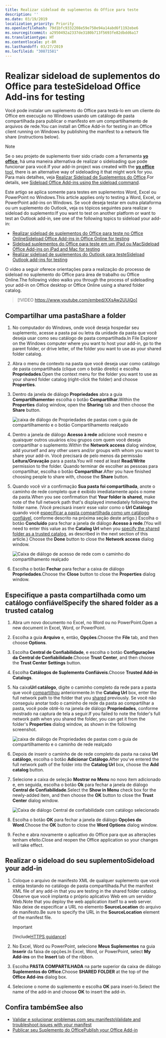 ```yaml
---
title: Realizar sideload de suplementos do Office para teste
description: ''
ms.date: 03/19/2019
localization_priority: Priority
ms.openlocfilehash: 79d1bfc9332208e59e750e94a14abd6f1192ebe6
ms.sourcegitcommit: a2950492a2337de3180b713f5693fe82dbdd6a17
ms.translationtype: HT
ms.contentlocale: pt-BR
ms.lasthandoff: 03/27/2019
ms.locfileid: "30871581"
---
```

# <a name="sideload-office-add-ins-for-testing"></a><span data-ttu-id="90bce-102">Realizar sideload de suplementos do Office para teste</span><span class="sxs-lookup"><span data-stu-id="90bce-102">Sideload Office Add-ins for testing</span></span>

<span data-ttu-id="90bce-103">Você pode instalar um suplemento do Office para testá-lo em um cliente do Office em execução no Windows usando um catálogo de pasta compartilhada para publicar o manifesto em um compartilhamento de arquivos de rede.</span><span class="sxs-lookup"><span data-stu-id="90bce-103">You can install an Office Add-in for testing in an Office client running on Windows by publishing the manifest to a network file share (instructions below).</span></span>

> [!NOTE]
> <span data-ttu-id="90bce-104">Se o seu projeto de suplemento tiver sido criado com a ferramenta [ **yo office**](https://github.com/OfficeDev/generator-office), há uma maneira alternativa de realizar o sideloading que pode funcionar para você.</span><span class="sxs-lookup"><span data-stu-id="90bce-104">If your add-in project was created with the [**yo office** tool](https://github.com/OfficeDev/generator-office), there is an alternative way of sideloading it that might work for you.</span></span> <span data-ttu-id="90bce-105">Para mais detalhes, veja [Realizar Sideload de Suplementos do Office](sideload-office-addin-using-sideload-command.md).</span><span class="sxs-lookup"><span data-stu-id="90bce-105">For details, see [Sideload Office Add-ins using the sideload command](sideload-office-addin-using-sideload-command.md).</span></span>

<span data-ttu-id="90bce-106">Este artigo se aplica somente para testes em suplementos Word, Excel ou PowerPoint no Windows.</span><span class="sxs-lookup"><span data-stu-id="90bce-106">This article applies only to testing a Word, Excel, or PowerPoint add-ins on Windows.</span></span> <span data-ttu-id="90bce-107">Se você deseja testar em outra plataforma ou um suplemento do Outlook, veja os tópicos seguintes para realizar o sideload do suplemento:</span><span class="sxs-lookup"><span data-stu-id="90bce-107">If you want to test on another platform or want to test an Outlook add-in, see one of the following topics to sideload your add-in:</span></span>

- [<span data-ttu-id="90bce-108">Realizar sideload de suplementos do Office para teste no Office Online</span><span class="sxs-lookup"><span data-stu-id="90bce-108">Sideload Office Add-ins in Office Online for testing</span></span>](sideload-office-add-ins-for-testing.md)
- [<span data-ttu-id="90bce-109">Sideload suplementos do Office para teste em um iPad ou Mac</span><span class="sxs-lookup"><span data-stu-id="90bce-109">Sideload Office Add-ins on iPad and Mac for testing</span></span>](sideload-an-office-add-in-on-ipad-and-mac.md)
- [<span data-ttu-id="90bce-110">Realizar sideload de suplementos do Outlook para teste</span><span class="sxs-lookup"><span data-stu-id="90bce-110">Sideload Outlook add-ins for testing</span></span>](/outlook/add-ins/sideload-outlook-add-ins-for-testing)


<span data-ttu-id="90bce-111">O vídeo a seguir oferece orientações para a realização do processo de sideload no suplemento do Office para área de trabalho ou Office Online.</span><span class="sxs-lookup"><span data-stu-id="90bce-111">The following video walks you through the process of sideloading your add-in on Office desktop or Office Online using a shared folder catalog.</span></span>  


> [!VIDEO https://www.youtube.com/embed/XXsAw2UUiQo]


## <a name="share-a-folder"></a><span data-ttu-id="90bce-112">Compartilhar uma pasta</span><span class="sxs-lookup"><span data-stu-id="90bce-112">Share a folder</span></span>

1. <span data-ttu-id="90bce-113">No computador do Windows, onde você deseja hospedar seu suplemento, acesse a pasta pai ou letra da unidade da pasta que você deseja usar como seu catálogo de pasta compartilhada.</span><span class="sxs-lookup"><span data-stu-id="90bce-113">In File Explorer on the Windows computer where you want to host your add-in, go to the parent folder, or drive letter, of the folder you want to use as your shared folder catalog.</span></span>

2. <span data-ttu-id="90bce-114">Abra o menu de contexto na pasta que você deseja usar como catálogo de pasta compartilhada (clique com o botão direito) e escolha **Propriedades**.</span><span class="sxs-lookup"><span data-stu-id="90bce-114">Open the context menu for the folder you want to use as your shared folder catalog (right-click the folder) and choose **Properties**.</span></span>

3. <span data-ttu-id="90bce-115">Dentro da janela de diálogo **Propriedades** abra a guia **Compartilhamento**e escolha o botão **Compartilhar**.</span><span class="sxs-lookup"><span data-stu-id="90bce-115">Within the **Properties** dialog window, open the **Sharing** tab and then choose the **Share** button.</span></span>

    ![caixa de diálogo de Propriedades de pastas com o guia de compartilhamento e o botão Compartilhamento realçado](../images/sideload-windows-properties-dialog.png)

4. <span data-ttu-id="90bce-117">Dentro a janela de diálogo **Acesso à rede** adicione você mesmo e quaisquer outros usuários e/ou grupos com quem você deseja compartilhar o suplemento.</span><span class="sxs-lookup"><span data-stu-id="90bce-117">Within the **Network access** dialog window, add yourself and any other users and/or groups with whom you want to share your add-in.</span></span> <span data-ttu-id="90bce-118">Você precisará de pelo menos da permissão **Leitura/Gravação** para a pasta.</span><span class="sxs-lookup"><span data-stu-id="90bce-118">You will need at least **Read/Write** permission to the folder.</span></span> <span data-ttu-id="90bce-119">Quando terminar de escolher as pessoas para compartilhar, escolha o botão **Compartilhar**.</span><span class="sxs-lookup"><span data-stu-id="90bce-119">After you have finished choosing people to share with, choose the **Share** button.</span></span>

5. <span data-ttu-id="90bce-120">Quando você vir a confirmação **Sua pasta foi compartilhada**, anote o caminho de rede completo que é exibido imediatamente após o nome da pasta.</span><span class="sxs-lookup"><span data-stu-id="90bce-120">When you see confirmation that **Your folder is shared**, make note of the full network path that's displayed immediately following the folder name.</span></span> <span data-ttu-id="90bce-121">(Você precisará inserir esse valor como o **Url Catálogo** quando você [especificar a pasta compartilhada como um catálogo confiável](#specify-the-shared-folder-as-a-trusted-catalog), conforme descrito na próxima seção deste artigo.) Escolha o botão **Concluído** para fechar a janela de diálogo **Acesso à rede**.</span><span class="sxs-lookup"><span data-stu-id="90bce-121">(You will need to enter this value as the **Catalog Url** when you [specify the shared folder as a trusted catalog](#specify-the-shared-folder-as-a-trusted-catalog), as described in the next section of this article.) Choose the **Done** button to close the **Network access** dialog window.</span></span>

   ![Caixa de diálogo de acesso de rede com o caminho do compartilhamento realçado](../images/sideload-windows-network-access-dialog.png)

6. <span data-ttu-id="90bce-123">Escolha o botão **Fechar** para fechar a caixa de diálogo **Propriedades**.</span><span class="sxs-lookup"><span data-stu-id="90bce-123">Choose the **Close** button to close the **Properties** dialog window.</span></span>

## <a name="specify-the-shared-folder-as-a-trusted-catalog"></a><span data-ttu-id="90bce-124">Especifique a pasta compartilhada como um catálogo confiável</span><span class="sxs-lookup"><span data-stu-id="90bce-124">Specify the shared folder as a trusted catalog</span></span>
      
1. <span data-ttu-id="90bce-125">Abra um novo documento no Excel, no Word ou no PowerPoint.</span><span class="sxs-lookup"><span data-stu-id="90bce-125">Open a new document in Excel, Word, or PowerPoint.</span></span>
    
2. <span data-ttu-id="90bce-126">Escolha a guia **Arquivo** e, então, **Opções**.</span><span class="sxs-lookup"><span data-stu-id="90bce-126">Choose the **File** tab, and then choose **Options**.</span></span>
    
3. <span data-ttu-id="90bce-127">Escolha **Central de Confiabilidade**, e escolha o botão **Configurações da Central de Confiabilidade**.</span><span class="sxs-lookup"><span data-stu-id="90bce-127">Choose **Trust Center**, and then choose the **Trust Center Settings** button.</span></span>
    
4. <span data-ttu-id="90bce-128">Escolha **Catálogos de Suplemento Confiáveis**.</span><span class="sxs-lookup"><span data-stu-id="90bce-128">Choose **Trusted Add-in Catalogs**.</span></span>
    
5. <span data-ttu-id="90bce-129">Na caixa**Url catálogo**, digite o caminho completo da rede para a pasta que você [compartilhou](#share-a-folder) anteriormente.</span><span class="sxs-lookup"><span data-stu-id="90bce-129">In the **Catalog Url** box, enter the full network path to the folder that you [shared](#share-a-folder) previously.</span></span> <span data-ttu-id="90bce-130">Se você não conseguiu anotar todo o caminho de rede da pasta ao compartilhar a pasta, você pode obtê-lo na janela de diálogo **Propriedades**, conforme mostrado na captura de tela a seguir.</span><span class="sxs-lookup"><span data-stu-id="90bce-130">If you failed to note the folder's full network path when you shared the folder, you can get it from the folder's **Properties** dialog window, as shown in the following screenshot.</span></span> 

    ![caixa de diálogo de Propriedades de pastas com o guia de compartilhamento e o caminho de rede realçado](../images/sideload-windows-properties-dialog-2.png)
    
6. <span data-ttu-id="90bce-132">Depois de inserir o caminho de de rede completo da pasta na caixa **Url catálogo**, escolha o botão **Adicionar Catálogo**.</span><span class="sxs-lookup"><span data-stu-id="90bce-132">After you've entered the full network path of the folder into the **Catalog Url** box, choose the **Add catalog** button.</span></span>

7. <span data-ttu-id="90bce-133">Selecione a caixa de seleção **Mostrar no Menu** no novo item adicionado e, em seguida, escolha o botão **Ok** para fechar a janela de diálogo **Central de Confiabilidade**.</span><span class="sxs-lookup"><span data-stu-id="90bce-133">Select the **Show in Menu** check box for the newly-added item, and then choose the **OK** button to close the **Trust Center** dialog window.</span></span> 

    ![Caixa de diálogo Central de confiabilidade com catálogo selecionado](../images/sideload-windows-trust-center-dialog.png)

8. <span data-ttu-id="90bce-135">Escolha o botão **OK** para fechar a janela de diálogo **Opções do Word**.</span><span class="sxs-lookup"><span data-stu-id="90bce-135">Choose the **OK** button to close the **Word Options** dialog window.</span></span>

9. <span data-ttu-id="90bce-136">Feche e abra novamente o aplicativo do Office para que as alterações tenham efeito.</span><span class="sxs-lookup"><span data-stu-id="90bce-136">Close and reopen the Office application so your changes will take effect.</span></span>
    

## <a name="sideload-your-add-in"></a><span data-ttu-id="90bce-137">Realizar o sideload do seu suplemento</span><span class="sxs-lookup"><span data-stu-id="90bce-137">Sideload your add-in</span></span>


1. <span data-ttu-id="90bce-138">Coloque o arquivo de manifesto XML de qualquer suplemento que você esteja testando no catálogo de pasta compartilhada.</span><span class="sxs-lookup"><span data-stu-id="90bce-138">Put the manifest XML file of any add-in that you are testing in the shared folder catalog.</span></span> <span data-ttu-id="90bce-139">Observe que você implanta o próprio aplicativo Web em um servidor Web.</span><span class="sxs-lookup"><span data-stu-id="90bce-139">Note that you deploy the web application itself to a web server.</span></span> <span data-ttu-id="90bce-140">Não deixe de especificar a URL no elemento **SourceLocation** do arquivo de manifesto.</span><span class="sxs-lookup"><span data-stu-id="90bce-140">Be sure to specify the URL in the **SourceLocation** element of the manifest file.</span></span>

    > [!IMPORTANT]
    > [!include[HTTPS guidance](../includes/https-guidance.md)]

2. <span data-ttu-id="90bce-141">No Excel, Word ou PowerPoint, selecione **Meus Suplementos** na guia **Inserir** da faixa de opções.</span><span class="sxs-lookup"><span data-stu-id="90bce-141">In Excel, Word, or PowerPoint, select **My Add-ins** on the **Insert** tab of the ribbon.</span></span>

3. <span data-ttu-id="90bce-142">Escolha **PASTA COMPARTILHADA** na parte superior da caixa de diálogo **Suplementos do Office**.</span><span class="sxs-lookup"><span data-stu-id="90bce-142">Choose **SHARED FOLDER** at the top of the **Office Add-ins** dialog box.</span></span>

4. <span data-ttu-id="90bce-143">Selecione o nome do suplemento e escolha **OK** para inseri-lo.</span><span class="sxs-lookup"><span data-stu-id="90bce-143">Select the name of the add-in and choose **OK** to insert the add-in.</span></span>


## <a name="see-also"></a><span data-ttu-id="90bce-144">Confira também</span><span class="sxs-lookup"><span data-stu-id="90bce-144">See also</span></span>

- [<span data-ttu-id="90bce-145">Validar e solucionar problemas com seu manifesto</span><span class="sxs-lookup"><span data-stu-id="90bce-145">Validate and troubleshoot issues with your manifest</span></span>](troubleshoot-manifest.md)
- [<span data-ttu-id="90bce-146">Publicar seu Suplemento do Office</span><span class="sxs-lookup"><span data-stu-id="90bce-146">Publish your Office Add-in</span></span>](../publish/publish.md)
    
